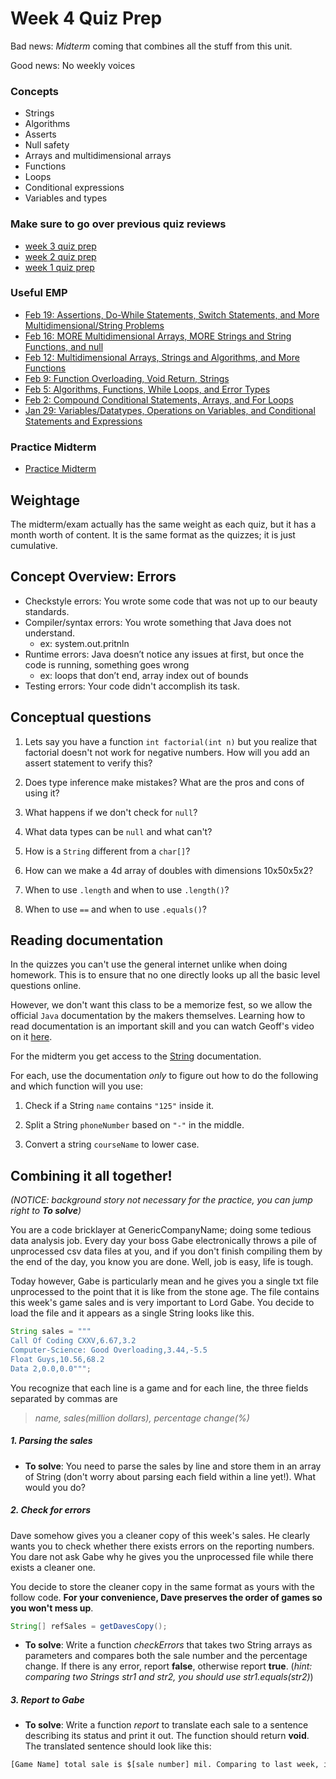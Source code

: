 # Week 4 Quiz Prep

Bad news: *Midterm* coming that combines all the stuff from this unit.

Good news: No weekly voices

### Concepts

* Strings
* Algorithms
* Asserts
* Null safety
* Arrays and multidimensional arrays
* Functions
* Loops
* Conditional expressions
* Variables and types

### Make sure to go over previous quiz reviews

* [week 3 quiz prep](https://github.com/ranchncarrots/CS125QuizPrepSpring21/blob/main/week3/QuizPrep.md)
* [week 2 quiz prep](https://github.com/ranchncarrots/CS125QuizPrepSpring21/blob/main/week2/quizPrep.md)
* [week 1 quiz prep](https://github.com/ranchncarrots/CS125QuizPrepSpring21/blob/main/week1/quizPrep.md)

### Useful EMP

* [Feb 19: Assertions, Do-While Statements, Switch Statements, and More Multidimensional/String Problems](https://cs199emp.netlify.app/dist/s21/2021-02-19.html)
* [Feb 16: MORE Multidimensional Arrays, MORE Strings and String Functions, and null](https://cs199emp.netlify.app/dist/s21/2021-02-16.html)
* [Feb 12: Multidimensional Arrays, Strings and Algorithms, and More Functions ](https://cs199emp.netlify.app/dist/s21/2021-02-12.html)
* [Feb 9: Function Overloading, Void Return, Strings](https://cs199emp.netlify.app/dist/s21/2021-02-09.html)
* [Feb 5: Algorithms, Functions, While Loops, and Error Types](https://cs199emp.netlify.app/dist/s21/2021-02-05.html)
* [Feb 2: Compound Conditional Statements, Arrays, and For Loops](https://cs199emp.netlify.app/dist/s21/2021-02-02.html)
* [Jan 29: Variables/Datatypes, Operations on Variables, and Conditional Statements and Expressions](https://cs199emp.netlify.app/dist/s21/2021-01-29.html)

### Practice Midterm
* [Practice Midterm](https://cs125.cs.illinois.edu/quizzes/)

## Weightage

The midterm/exam actually has the same weight as each quiz, but it has a month worth of content. It is the same format as the quizzes; it is just cumulative. 

## Concept Overview: Errors 
* Checkstyle errors: You wrote some code that was not up to our beauty standards.
* Compiler/syntax errors: You wrote something that Java does not understand. 
  * ex: system.out.pritnln
* Runtime errors: Java doesn’t notice any issues at first, but once the code is running, something goes wrong
  * ex: loops that don’t end, array index out of bounds
* Testing errors: Your code didn't accomplish its task.

## Conceptual questions 

1. Lets say you have a function `int factorial(int n)` but you realize that factorial doesn't not work for negative numbers. How will you add an assert statement to verify this?

2. Does type inference make mistakes? What are the pros and cons of using it?

3. What happens if we don't check for `null`? 

4. What data types can be `null` and what can't?

5. How is a `String` different from a `char[]`?

6. How can we make a 4d array of doubles with dimensions 10x50x5x2?

7. When to use `.length` and when to use `.length()`?
8. When to use `==` and when to use `.equals()`? 

## Reading documentation

In the quizzes you can't use the general internet unlike when doing homework. This is to ensure that no one directly looks up all the basic level questions online. 

However, we don't want this class to be a memorize fest, so we allow the official `Java` documentation by the makers themselves. Learning how to read documentation is an important skill and you can watch Geoff's video on it [here](https://cs125.cs.illinois.edu/lessons/Spring2021/015_strings#strings-as-objects).

For the midterm you get access to the [String](https://docs.oracle.com/en/java/javase/14/docs/api/java.base/java/lang/String.html) documentation. 

For each, use the documentation _only_ to figure out how to do the following and which function will you use:

1. Check if a String `name` contains `"125"` inside it.

2. Split a String `phoneNumber` based on `"-"` in the middle.

3. Convert a string `courseName` to lower case.

## Combining it all together!

_(NOTICE: background story not necessary for the practice, you can jump right to **To solve**)_

You are a code bricklayer at GenericCompanyName; doing some tedious data analysis job. Every day your boss Gabe electronically throws a pile of unprocessed csv data files  at you, and if you don't finish compiling them by the end of the day, you know you are done. Well, job is easy, life  is tough.

Today however, Gabe is particularly mean and he gives you a single txt file unprocessed to the point that it is like from the stone age. The file contains this week's game sales and is very important to Lord Gabe. You decide to load the file and it appears as a single String looks like this.
```java
String sales = """
Call Of Coding CXXV,6.67,3.2
Computer-Science: Good Overloading,3.44,-5.5
Float Guys,10.56,68.2
Data 2,0.0,0.0""";
```
You recognize that each line is a game and for each line, the three fields separated by commas are

  > _name, sales(million dollars), percentage change(%)_

##### 1. Parsing the sales
 * **To solve**: You need to parse the sales by line and store them in an array of String (don't worry about parsing each field within a line yet!). What would you do?

##### 2. Check for errors
Dave somehow gives you a cleaner copy of this week's sales. He clearly wants you to check whether there exists errors on the reporting numbers. You dare not ask Gabe why he gives you the unprocessed file while there exists a cleaner one.

You decide to store the cleaner copy in the same format as yours with the follow code. **For your convenience, Dave preserves the order of games so you won't mess up**.
```java
String[] refSales = getDavesCopy();
```
  * **To solve**: Write a function _checkErrors_ that takes two String arrays as parameters and compares both the sale number and the percentage change. If there is any error, report **false**, otherwise report **true**.  (_hint: comparing two Strings str1 and str2, you should use str1.equals(str2)_)


##### 3. Report to Gabe
  * **To solve**: Write a function _report_ to translate each sale to a sentence describing its status and print it out. The function should return **void**. The translated sentence should look like this:
  ```bash
  [Game Name] total sale is $[sale number] mil. Comparing to last week, it changes [percent change]%.
  ```


